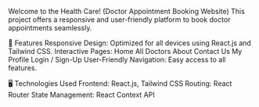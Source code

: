 Welcome to the Health Care! (Doctor Appointment Booking Website) This project offers a responsive and user-friendly platform to book doctor appointments seamlessly.

🌟 Features
Responsive Design: Optimized for all devices using React.js and Tailwind CSS.
Interactive Pages:
Home
All Doctors
About
Contact Us
My Profile
Login / Sign-Up
User-Friendly Navigation: Easy access to all features.


🖥️ Technologies Used
Frontend: React.js, Tailwind CSS
Routing: React Router
State Management: React Context API



